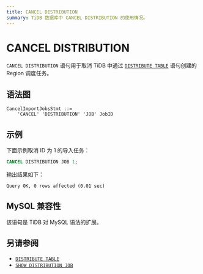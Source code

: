 ```yaml
---
title: CANCEL DISTRIBUTION
summary: TiDB 数据库中 CANCEL DISTRIBUTION 的使用情况。
---
```


# CANCEL DISTRIBUTION

`CANCEL DISTRIBUTION` 语句用于取消 TiDB 中通过 [`DISTRIBUTE TABLE`](sql-statements/sql-statement-distribute-table.md) 语句创建的 Region 调度任务。

## 语法图

```ebnf+diagram
CancelImportJobsStmt ::=
    'CANCEL' 'DISTRIBUTION' 'JOB' JobID
```

## 示例

下面示例取消 ID 为 1 的导入任务：

```sql
CANCEL DISTRIBUTION JOB 1;
```

输出结果如下：

```
Query OK, 0 rows affected (0.01 sec)
```

## MySQL 兼容性

该语句是 TiDB 对 MySQL 语法的扩展。

## 另请参阅

* [`DISTRIBUTE TABLE`](/sql-statements/sql-statement-distribute-table.md)
* [`SHOW DISTRIBUTION JOB`](/sql-statements/sql-statement-show-distribution-jobs.md)
